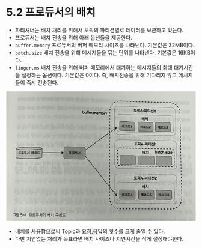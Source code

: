 # 5.2 프로듀서의 배치

- 파티셔너는 배치 처리를 위해서 토픽의 파티션별로 데이터를 보관하고 있는다.
- 프로듀서는 배치 전송을 위해 아래 옵션들을 제공한다.
- `buffer.memory` 프로듀서의 버퍼 메모리 사이즈를 나타낸다. 기본값은 32MB이다.
- `batch.size` 배치 전송을 위해 메시지들을 묶는 단위를 나타낸다. 기본값은 16KB이다.
- `linger.ms` 배치 전송을 위해 버퍼 메모리에서 대기하는 메시지들의 최대 대기시간을 설정하는 옵션이다. 기본값은 0이다. 즉, 배치전송을 위해 기다리지 않고 메시지들이 즉시 전송된다.

![Untitled](./images/5-2/Untitled.png)

- 배치를 사용함으로써 Topic과 요청,응답의 횟수를 크게 줄일 수 있다.
- 다만 지연없는 처리가 목표라면 배치 사이즈나 지연시간을 작게 설정해야한다.